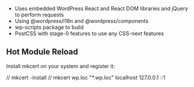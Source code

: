 * Uses embedded WordPress React and React DOM libraries and jQuery to perform requests
* Using @wordpress/i18n and @wordpress/components
* wp-scripts package to build
* PostCSS with stage-0 features to use any CSS-next features

## Hot Module Reload

Install mkcert on your system and register it:

// mkcert -install
// mkcert wp.loc "*.wp.loc" localhost 127.0.0.1 ::1
